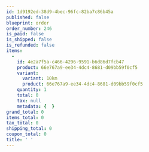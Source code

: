 ```yaml
---
id: 1d9192ed-38d9-4bec-96fc-82ba7c86b45a
published: false
blueprint: order
order_number: 246
is_paid: false
is_shipped: false
is_refunded: false
items:
  -
    id: 4e2a7f5a-c466-4296-9591-b6d86d7fcb47
    product: 66e767a9-ee34-4dc4-8681-d09bb59f0cf5
    variant:
      variant: 10km
      product: 66e767a9-ee34-4dc4-8681-d09bb59f0cf5
    quantity: 1
    total: 0
    tax: null
    metadata: {  }
grand_total: 0
items_total: 0
tax_total: 0
shipping_total: 0
coupon_total: 0
title: ' '
---
```

